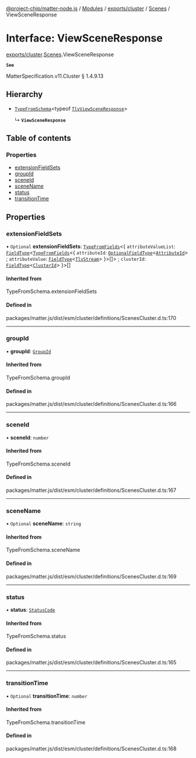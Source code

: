 [@project-chip/matter-node.js](../README.md) / [Modules](../modules.md) / [exports/cluster](../modules/exports_cluster.md) / [Scenes](../modules/exports_cluster.Scenes.md) / ViewSceneResponse

# Interface: ViewSceneResponse

[exports/cluster](../modules/exports_cluster.md).[Scenes](../modules/exports_cluster.Scenes.md).ViewSceneResponse

**`See`**

MatterSpecification.v11.Cluster § 1.4.9.13

## Hierarchy

- [`TypeFromSchema`](../modules/exports_tlv.md#typefromschema)\<typeof [`TlvViewSceneResponse`](../modules/exports_cluster.Scenes.md#tlvviewsceneresponse)\>

  ↳ **`ViewSceneResponse`**

## Table of contents

### Properties

- [extensionFieldSets](exports_cluster.Scenes.ViewSceneResponse.md#extensionfieldsets)
- [groupId](exports_cluster.Scenes.ViewSceneResponse.md#groupid)
- [sceneId](exports_cluster.Scenes.ViewSceneResponse.md#sceneid)
- [sceneName](exports_cluster.Scenes.ViewSceneResponse.md#scenename)
- [status](exports_cluster.Scenes.ViewSceneResponse.md#status)
- [transitionTime](exports_cluster.Scenes.ViewSceneResponse.md#transitiontime)

## Properties

### extensionFieldSets

• `Optional` **extensionFieldSets**: [`TypeFromFields`](../modules/exports_tlv.md#typefromfields)\<\{ `attributeValueList`: [`FieldType`](exports_tlv.FieldType.md)\<[`TypeFromFields`](../modules/exports_tlv.md#typefromfields)\<\{ `attributeId`: [`OptionalFieldType`](exports_tlv.OptionalFieldType.md)\<[`AttributeId`](../modules/exports_datatype.md#attributeid)\> ; `attributeValue`: [`FieldType`](exports_tlv.FieldType.md)\<[`TlvStream`](../modules/exports_tlv.md#tlvstream)\>  }\>[]\> ; `clusterId`: [`FieldType`](exports_tlv.FieldType.md)\<[`ClusterId`](../modules/exports_datatype.md#clusterid)\>  }\>[]

#### Inherited from

TypeFromSchema.extensionFieldSets

#### Defined in

packages/matter.js/dist/esm/cluster/definitions/ScenesCluster.d.ts:170

___

### groupId

• **groupId**: [`GroupId`](../modules/exports_datatype.md#groupid)

#### Inherited from

TypeFromSchema.groupId

#### Defined in

packages/matter.js/dist/esm/cluster/definitions/ScenesCluster.d.ts:166

___

### sceneId

• **sceneId**: `number`

#### Inherited from

TypeFromSchema.sceneId

#### Defined in

packages/matter.js/dist/esm/cluster/definitions/ScenesCluster.d.ts:167

___

### sceneName

• `Optional` **sceneName**: `string`

#### Inherited from

TypeFromSchema.sceneName

#### Defined in

packages/matter.js/dist/esm/cluster/definitions/ScenesCluster.d.ts:169

___

### status

• **status**: [`StatusCode`](../enums/exports_interaction.StatusCode.md)

#### Inherited from

TypeFromSchema.status

#### Defined in

packages/matter.js/dist/esm/cluster/definitions/ScenesCluster.d.ts:165

___

### transitionTime

• `Optional` **transitionTime**: `number`

#### Inherited from

TypeFromSchema.transitionTime

#### Defined in

packages/matter.js/dist/esm/cluster/definitions/ScenesCluster.d.ts:168
